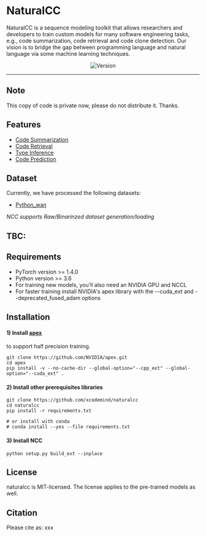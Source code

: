 # NaturalCC
NaturalCC is a sequence modeling toolkit that allows researchers and developers to train custom models for many software engineering tasks, e.g., code summarization, code retrieval and code clone detection. 
Our vision is to bridge the gap between programming language and natural language via some machine learning techniques.

<p align="center">
    <img src="https://img.shields.io/badge/version-0.4.0-green" alt="Version">
</p>
<hr>

## Note
This copy of code is private now, please do not distribute it. Thanks.

<!-- We are planning to release part of this copy of code in the next year, after we submit a demo paper to ICSE2021. -->


## Features
- [Code Summarization](run/summarization)
- [Code Retrieval](run/retrieval)
- [Type Inference](run/type_prediction)
- [Code Prediction](run/)

## Dataset
Currently, we have processed the following datasets:

- [Python_wan](dataset/python_wan/README.md)

*NCC supports Raw/Binarinzed dataset generation/loading*

## TBC:





## Requirements 
- PyTorch version >= 1.4.0
- Python version >= 3.6
- For training new models, you'll also need an NVIDIA GPU and NCCL
- For faster training install NVIDIA's apex library with the --cuda_ext and --deprecated_fused_adam options

## Installation
#### 1) Install [apex](https://github.com/NVIDIA/apex)
 to support half precision training.

```shell script
git clone https://github.com/NVIDIA/apex.git
cd apex
pip install -v --no-cache-dir --global-option="--cpp_ext" --global-option="--cuda_ext" .
```

#### 2) Install other prerequisites libraries
```shell script
git clone https://github.com/xcodemind/naturalcc
cd naturalcc
pip install -r requirements.txt

# or install with conda 
# conda install --yes --file requirements.txt
```

#### 3) Install NCC
```shell script
python setup.py build_ext --inplace
```


## License
naturalcc is MIT-licensed. The license applies to the pre-trained models as well.

## Citation
Please cite as:
xxx